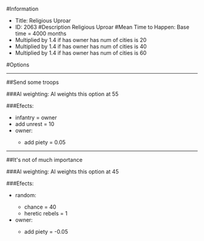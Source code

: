 #Information
 - Title: Religious Uproar
 - ID: 2063
#Description
Religious Uproar
#Mean Time to Happen:
Base time = 4000 months
 - Multiplied by 1.4 if has owner has num of cities is 20
 - Multiplied by 1.4 if has owner has num of cities is 40
 - Multiplied by 1.4 if has owner has num of cities is 60

#Options

___
##Send some troops

###AI weighting:
AI weights this option at 55


###Efects:<ul><li>infantry = owner</li><li>add unrest = 10</li><li>owner:</li><ul><li>add piety = 0.05</li></ul></ul>

___
##It's not of much importance

###AI weighting:
AI weights this option at 45


###Efects:<ul><li>random:</li><ul><li>chance = 40</li><li>heretic rebels = 1</li></ul><li>owner:</li><ul><li>add piety = -0.05</li></ul></ul>

